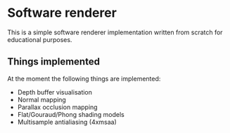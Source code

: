 # Software renderer
This is a simple software renderer implementation written from scratch for educational purposes.

## Things implemented
At the moment the following things are implemented:
 * Depth buffer visualisation
 * Normal mapping
 * Parallax occlusion mapping
 * Flat/Gouraud/Phong shading models
 * Multisample antialiasing (4xmsaa)
